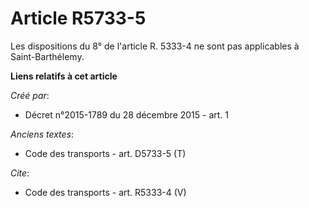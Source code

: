 # Article R5733-5

Les dispositions du 8° de l'article R. 5333-4 ne sont pas applicables à Saint-Barthélemy.

**Liens relatifs à cet article**

_Créé par_:

  - Décret n°2015-1789 du 28 décembre 2015 - art. 1

_Anciens textes_:

  - Code des transports - art. D5733-5 (T)

_Cite_:

  - Code des transports - art. R5333-4 (V)
